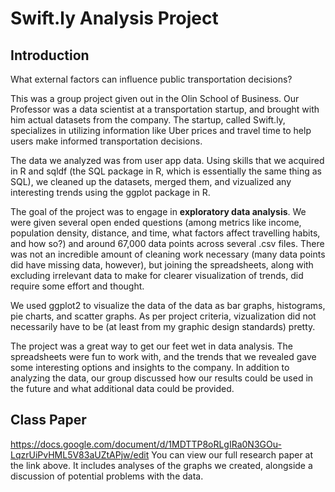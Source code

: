 # Swift.ly Analysis Project

## Introduction
What external factors can influence public transportation decisions?

This was a group project given out in the Olin School of Business. Our Professor was a data scientist at a transportation startup, and brought with him actual datasets from the company. The startup, called Swift.ly, specializes in utilizing information like Uber prices and travel time to help users make informed transportation decisions.

The data we analyzed was from user app data. Using skills that we acquired in R and sqldf (the SQL package in R, which is essentially the same thing as SQL), we cleaned up the datasets, merged them, and vizualized any interesting trends using the ggplot package in R.

The goal of the project was to engage in **exploratory data analysis**. We were given several open ended questions (among metrics like income, population density, distance, and time, what factors affect travelling habits, and how so?) and around 67,000 data points across several .csv files. There was not an incredible amount of cleaning work necessary (many data points did have missing data, however), but joining the spreadsheets, along with excluding irrelevant data to make for clearer visualization of trends, did require some effort and thought.

We used ggplot2 to visualize the data of the data as bar graphs, histograms, pie charts, and scatter graphs. As per project criteria, vizualization did not necessarily have to be (at least from my graphic design standards) pretty.

The project was a great way to get our feet wet in data analysis. The spreadsheets were fun to work with, and the trends that we revealed gave some interesting options and insights to the company. In addition to analyzing the data, our group discussed  how our results could be used in the future and what additional data could be provided.

## Class Paper
https://docs.google.com/document/d/1MDTTP8oRLgIRa0N3GOu-LqzrUiPvHML5V83aUZtAPjw/edit
You can view our full research paper at the link above. It includes analyses of the graphs we created, alongside a discussion of potential problems with the data.
